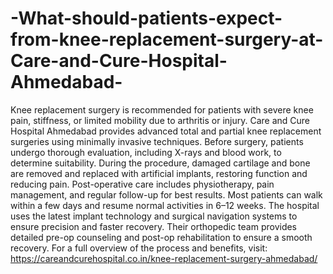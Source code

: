 # -What-should-patients-expect-from-knee-replacement-surgery-at-Care-and-Cure-Hospital-Ahmedabad-

Knee replacement surgery is recommended for patients with severe knee pain, stiffness, or limited mobility due to arthritis or injury. Care and Cure Hospital Ahmedabad provides advanced total and partial knee replacement surgeries using minimally invasive techniques. Before surgery, patients undergo thorough evaluation, including X-rays and blood work, to determine suitability. During the procedure, damaged cartilage and bone are removed and replaced with artificial implants, restoring function and reducing pain. Post-operative care includes physiotherapy, pain management, and regular follow-up for best results. Most patients can walk within a few days and resume normal activities in 6–12 weeks. The hospital uses the latest implant technology and surgical navigation systems to ensure precision and faster recovery. Their orthopedic team provides detailed pre-op counseling and post-op rehabilitation to ensure a smooth recovery. For a full overview of the process and benefits, visit:
https://careandcurehospital.co.in/knee-replacement-surgery-ahmedabad/
